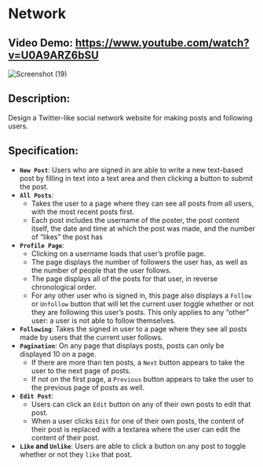 # Network
## Video Demo: https://www.youtube.com/watch?v=U0A9ARZ6bSU
![Screenshot (19)](https://github.com/JuliaMaxy/project4/assets/121096183/b307bf23-c22c-4c34-973a-17f5f7a4a99f)
## Description:
Design a Twitter-like social network website for making posts and following users.
## Specification:
- **`New Post`**: Users who are signed in are able to write a new text-based post by filling in text into a text area
   and then clicking a button to submit the post.
- **`All Posts`**:
  - Takes the user to a page where they can see all posts from all users, with the most recent posts first.
  - Each post includes the username of the poster,
    the post content itself, the date and time at which the post was made, and the number of “likes” the post has
- **`Profile Page`**:
  - Clicking on a username loads that user’s profile page.
  - The page displays the number of followers the user has, as well as the number of people that the user follows.
  - The page displays all of the posts for that user, in reverse chronological order.
  - For any other user who is signed in, this page also displays a `Follow` or `Unfollow` button
     that will let the current user toggle whether or not they are following this user’s posts.
     This only applies to any “other” user: a user is not able to follow themselves.
- **`Following`**: Takes the signed in user to a page where they see all posts made by users that the current user follows.
- **`Pagination`**: On any page that displays posts, posts can only be displayed 10 on a page.
  - If there are more than ten posts, a  `Next` button appears to take the user to the next page of posts.
  - If not on the first page, a `Previous` button appears to take the user to the previous page of posts as well.
- **`Edit Post`**:
  - Users can click an `Edit` button on any of their own posts to edit that post.
  - When a user clicks `Edit` for one of their own posts, the content of their post is replaced with a textarea
    where the user can edit the content of their post.
- **`Like` and `Unlike`**: Users are able to click a button on any post to toggle whether or not they `like` that post.
